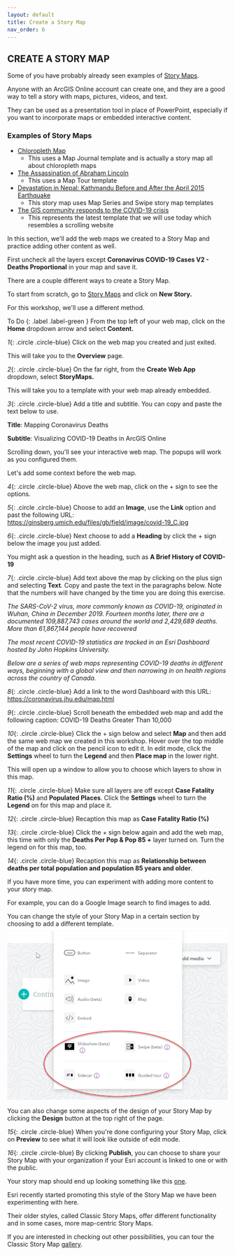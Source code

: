 ```yaml
---
layout: default
title: Create a Story Map
nav_order: 6
---
```


## CREATE A STORY MAP

Some of you have probably already seen examples of [Story Maps](https://www.esri.com/en-us/arcgis/products/arcgis-storymaps/stories).

Anyone with an ArcGIS Online account can create one, and they are a good way to tell a story with maps, pictures, videos, and text.

They can be used as a presentation tool in place of PowerPoint, especially if you want to incorporate maps or embedded interactive content.

### Examples of Story Maps

- [Chloropleth Map](https://arcg.is/15Xffe)
  - This uses a Map Journal template and is actually a story map all about chloropleth maps
- [The Assassination of Abraham Lincoln](https://arcg.is/1LSaGu)
  - This uses a Map Tour template
- [Devastation in Nepal: Kathmandu Before and After the April 2015 Earthquake](https://arcg.is/1zvCaX)
  - This story map uses Map Series and Swipe story map templates
- [The GIS community responds to the COVID-19 crisis](https://arcg.is/1qfqiD)
  - This represents the latest template that we will use today which resembles a scrolling website

In this section, we'll add the web maps we created to a Story Map and practice adding other content as well.

First uncheck all the layers except **Coronavirus COVID-19 Cases V2 - Deaths Proportional** in your map and save it.

There are a couple different ways to create a Story Map.

To start from scratch, go to [Story Maps](https://storymaps.arcgis.com/) and click on **New Story.**

For this workshop, we'll use a different method.

To Do
{: .label .label-green }
From the top left of your web map, click on the **Home** dropdown arrow and select **Content.**

*1*{: .circle .circle-blue} Click on the web map you created and just exited.

This will take you to the **Overview** page.

*2*{: .circle .circle-blue} On the far right, from the **Create Web App** dropdown, select **StoryMaps.**

This will take you to a template with your web map already embedded.

*3*{: .circle .circle-blue} Add a title and subtitle. You can copy and paste the text below to use.

**Title**: Mapping Coronavirus Deaths

**Subtitle**: Visualizing COVID-19 Deaths in ArcGIS Online

Scrolling down, you'll see your interactive web map. The popups will work as you configured them.

Let's add some context before the web map.

*4*{: .circle .circle-blue} Above the web map, click on the + sign to see the options.

*5*{: .circle .circle-blue} Choose to add an **Image**, use the **Link** option and past the following URL: https://ginsberg.umich.edu/files/gb/field/image/covid-19_C.jpg

*6*{: .circle .circle-blue} Next choose to add a **Heading** by click the + sign below the image you just added.

You might ask a question in the heading, such as **A Brief History of COVID-19**

*7*{: .circle .circle-blue} Add text above the map by clicking on the plus sign and selecting **Text**.
Copy and paste the text in the paragraphs below. Note that the numbers will have changed by the time you are doing this exercise.

*The SARS-CoV-2 virus, more commonly known as COVID-19, originated in Wuhan, China in December 2019. Fourteen months later, there are a documented 109,887,743 cases around the world and 2,429,689 deaths. More than 61,867,144 people have recovered*

*The most recent COVID-19 statistics are tracked in an Esri Dashboard hosted by John Hopkins University.*

*Below are a series of web maps representing COVID-19 deaths in different ways, beginning with a global view and then narrowing in on health regions across the country of Canada.*

*8*{: .circle .circle-blue} Add a link to the word Dashboard with this URL: https://coronavirus.jhu.edu/map.html

*9*{: .circle .circle-blue} Scroll beneath the embedded web map and add the following caption: COVID-19 Deaths Greater Than 10,000

*10*{: .circle .circle-blue} Click the + sign below and select **Map** and then add the same web map we created in this workshop. Hover over the top middle of the map and click on the pencil icon to edit it. In edit mode, click the **Settings** wheel to turn the **Legend** and then **Place map** in the lower right.

This will open up a window to allow you to choose which layers to show in this map.

*11*{: .circle .circle-blue} Make sure all layers are off except **Case Fatality Ratio (%)** and **Populated Places**. Click the **Settings** wheel to turn the **Legend** on for this map and place it.

*12*{: .circle .circle-blue} Recaption this map as **Case Fatality Ratio (%)**

*13*{: .circle .circle-blue} Click the + sign below again and add the web map, this time with only the **Deaths Per Pop & Pop 85 +** layer turned on. Turn the legend on for this map, too.

*14*{: .circle .circle-blue} Recaption this map as **Relationship between deaths per total population and population 85 years and older**.

If you have more time, you can experiment with adding more content to your story map.

For example, you can do a Google Image search to find images to add.

You can change the style of your Story Map in a certain section by choosing to add a different template.
![template.jpg](../images/storymap.jpg)

You can also change some aspects of the design of your Story Map by clicking the **Design** button at the top right of the page.

*15*{: .circle .circle-blue} When you're done configuring your Story Map, click on **Preview** to see what it will look like outside of edit mode.

*16*{: .circle .circle-blue} By clicking **Publish**, you can choose to share your Story Map with your organization if your Esri account is linked to one or with the public.

Your story map should end up looking something like this [one](https://arcg.is/mKjuy).

Esri recently started promoting this style of the Story Map we have been experimenting with here.

Their older styles, called Classic Story Maps, offer different functionality and in some cases, more map-centric Story Maps.

If you are interested in checking out other possibilities, you can tour the Classic Story Map [gallery](https://storymaps-classic.arcgis.com/en/gallery/#s=0&md=storymaps-apps:map-tour).
